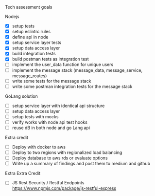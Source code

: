 Tech assessment goals

Nodejs
- [x] setup tests
- [x] setup eslintrc rules
- [x] define api in node
- [x] setup service layer tests
- [x] setup data access layer
- [x] build integration tests
- [x] build postman tests as integration test 
- [ ] implement the user_data function for unique users
- [ ] implement the message stack (message_data, message_service, message_routes)
- [ ] write some tests for the message stack
- [ ] write some postman integration tests for the message stack

GoLang solution
- [ ] setup service layer with identical api structure
- [ ] setup data access layer 
- [ ] setup tests with mocks
- [ ] verify works with node api test hooks
- [ ] reuse dB in both node and go Lang api

Extra credit
- [ ] Deploy with docker to aws
- [ ] Deploy to two regions with regionalized load balancing
- [ ] Deploy database to aws rds or evaluate options 
- [ ] Write up a summary of findings and post them to medium and github

Extra Extra Credit
- [ ] JS Rest Security / Restful Endpoints https://www.npmjs.com/package/js-restful-express